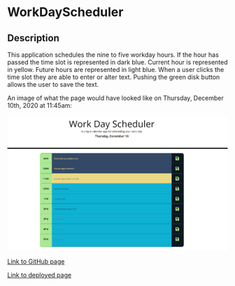 # WorkDayScheduler

## Description

This application schedules the nine to five workday hours. If the hour has passed the time slot is represented in dark blue.  Current hour is represented in yellow.  Future hours are represented in light blue. When a user clicks the time slot they are able to enter or alter text.  Pushing the green disk button allows the user to save the text.


An image of what the page would have looked like on Thursday, December 10th, 2020 at 11:45am:

![Screenshot of site](./Assets/Images/workDayImage.png)

[Link to GitHub page](https://github.com/Heath-Bennett/WorkDayScheduler.git)

[Link to deployed page](https://heath-bennett.github.io/WorkDayScheduler/)

